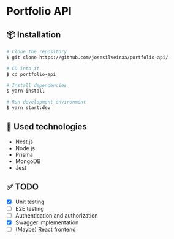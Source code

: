# Portfolio API

## 📦 Installation

```bash
# Clone the repository
$ git clone https://github.com/josesilveiraa/portfolio-api/

# CD into it
$ cd portfolio-api

# Install dependencies
$ yarn install

# Run development environment
$ yarn start:dev
```

## 🚀 Used technologies
- Nest.js
- Node.js
- Prisma
- MongoDB
- Jest

## ✅ TODO
- [X] Unit testing
- [ ] E2E testing
- [ ] Authentication and authorization
- [X] Swagger implementation
- [ ] (Maybe) React frontend